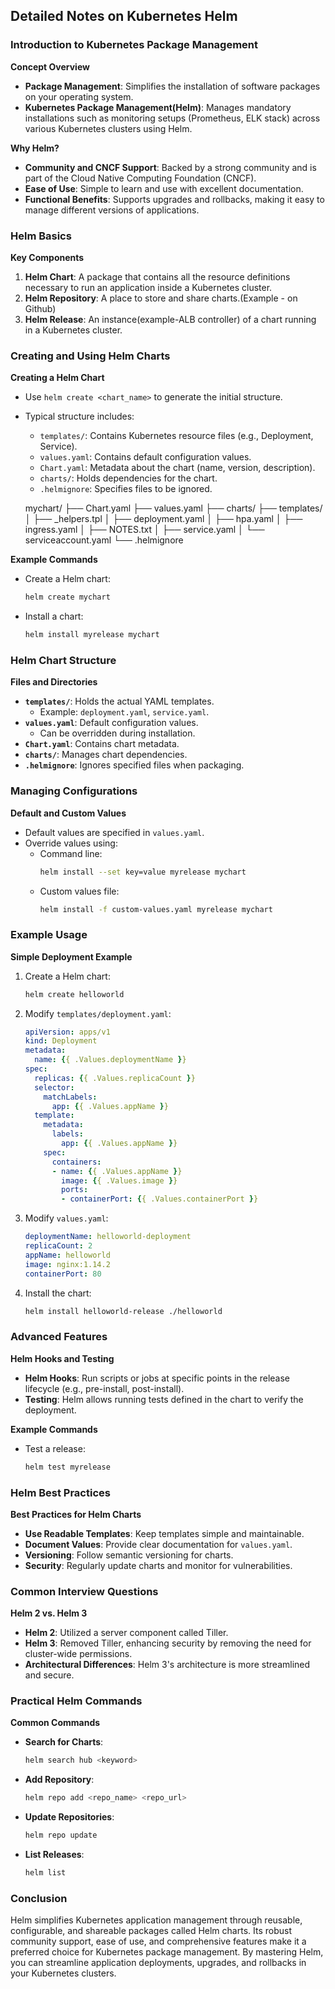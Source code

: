## Detailed Notes on Kubernetes Helm

### Introduction to Kubernetes Package Management

**Concept Overview**
- **Package Management**: Simplifies the installation of software packages on your operating system.
- **Kubernetes Package Management(Helm)**: Manages mandatory installations such as monitoring setups (Prometheus, ELK stack) across various Kubernetes clusters using Helm.

**Why Helm?**
- **Community and CNCF Support**: Backed by a strong community and is part of the Cloud Native Computing Foundation (CNCF).
- **Ease of Use**: Simple to learn and use with excellent documentation.
- **Functional Benefits**: Supports upgrades and rollbacks, making it easy to manage different versions of applications.

### Helm Basics

**Key Components**
1. **Helm Chart**: A package that contains all the resource definitions necessary to run an application inside a Kubernetes cluster.
2. **Helm Repository**: A place to store and share charts.(Example - on Github)
3. **Helm Release**: An instance(example-ALB controller) of a chart running in a Kubernetes cluster.

### Creating and Using Helm Charts

**Creating a Helm Chart**
- Use `helm create <chart_name>` to generate the initial structure.
- Typical structure includes:
  - `templates/`: Contains Kubernetes resource files (e.g., Deployment, Service).
  - `values.yaml`: Contains default configuration values.
  - `Chart.yaml`: Metadata about the chart (name, version, description).
  - `charts/`: Holds dependencies for the chart.
  - `.helmignore`: Specifies files to be ignored.

  mychart/
  ├── Chart.yaml
  ├── values.yaml
  ├── charts/
  ├── templates/
  │   ├── _helpers.tpl
  │   ├── deployment.yaml
  │   ├── hpa.yaml
  │   ├── ingress.yaml
  │   ├── NOTES.txt
  │   ├── service.yaml
  │   └── serviceaccount.yaml
  └── .helmignore


**Example Commands**
- Create a Helm chart:
  ```sh
  helm create mychart
  ```
- Install a chart:
  ```sh
  helm install myrelease mychart
  ```

### Helm Chart Structure

**Files and Directories**
- **`templates/`**: Holds the actual YAML templates.
  - Example: `deployment.yaml`, `service.yaml`.
- **`values.yaml`**: Default configuration values.
  - Can be overridden during installation.
- **`Chart.yaml`**: Contains chart metadata.
- **`charts/`**: Manages chart dependencies.
- **`.helmignore`**: Ignores specified files when packaging.

### Managing Configurations

**Default and Custom Values**
- Default values are specified in `values.yaml`.
- Override values using:
  - Command line:
    ```sh
    helm install --set key=value myrelease mychart
    ```
  - Custom values file:
    ```sh
    helm install -f custom-values.yaml myrelease mychart
    ```

### Example Usage

**Simple Deployment Example**
1. Create a Helm chart:
   ```sh
   helm create helloworld
   ```
2. Modify `templates/deployment.yaml`:
   ```yaml
   apiVersion: apps/v1
   kind: Deployment
   metadata:
     name: {{ .Values.deploymentName }}
   spec:
     replicas: {{ .Values.replicaCount }}
     selector:
       matchLabels:
         app: {{ .Values.appName }}
     template:
       metadata:
         labels:
           app: {{ .Values.appName }}
       spec:
         containers:
         - name: {{ .Values.appName }}
           image: {{ .Values.image }}
           ports:
           - containerPort: {{ .Values.containerPort }}
   ```
3. Modify `values.yaml`:
   ```yaml
   deploymentName: helloworld-deployment
   replicaCount: 2
   appName: helloworld
   image: nginx:1.14.2
   containerPort: 80
   ```
4. Install the chart:
   ```sh
   helm install helloworld-release ./helloworld
   ```

### Advanced Features

**Helm Hooks and Testing**
- **Helm Hooks**: Run scripts or jobs at specific points in the release lifecycle (e.g., pre-install, post-install).
- **Testing**: Helm allows running tests defined in the chart to verify the deployment.

**Example Commands**
- Test a release:
  ```sh
  helm test myrelease
  ```

### Helm Best Practices

**Best Practices for Helm Charts**
- **Use Readable Templates**: Keep templates simple and maintainable.
- **Document Values**: Provide clear documentation for `values.yaml`.
- **Versioning**: Follow semantic versioning for charts.
- **Security**: Regularly update charts and monitor for vulnerabilities.

### Common Interview Questions

**Helm 2 vs. Helm 3**
- **Helm 2**: Utilized a server component called Tiller.
- **Helm 3**: Removed Tiller, enhancing security by removing the need for cluster-wide permissions.
- **Architectural Differences**: Helm 3's architecture is more streamlined and secure.

### Practical Helm Commands

**Common Commands**
- **Search for Charts**:
  ```sh
  helm search hub <keyword>
  ```
- **Add Repository**:
  ```sh
  helm repo add <repo_name> <repo_url>
  ```
- **Update Repositories**:
  ```sh
  helm repo update
  ```
- **List Releases**:
  ```sh
  helm list
  ```

### Conclusion

Helm simplifies Kubernetes application management through reusable, configurable, and shareable packages called Helm charts. Its robust community support, ease of use, and comprehensive features make it a preferred choice for Kubernetes package management. By mastering Helm, you can streamline application deployments, upgrades, and rollbacks in your Kubernetes clusters.